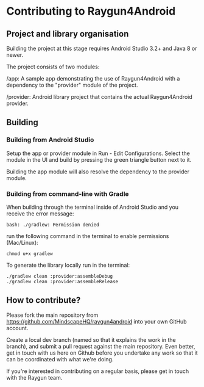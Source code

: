 # Contributing to Raygun4Android

## Project and library organisation

Building the project at this stage requires Android Studio 3.2+ and Java 8 or newer.

The project consists of two modules:

/app: A sample app demonstrating the use of Raygun4Android with a dependency to the "provider" module of the project.

/provider: Android library project that contains the actual Raygun4Android provider.

## Building

### Building from Android Studio

Setup the app or provider module in Run - Edit Configurations. Select the module in the UI and build by pressing the green triangle button next to it.

Building the app module will also resolve the dependency to the provider module.

### Building from command-line with Gradle

When building through the terminal inside of Android Studio and you receive the error message:

````
bash: ./gradlew: Permission denied
````

run the following command in the terminal to enable permissions (Mac/Linux):

````
chmod u+x gradlew
````

To generate the library locally run in the terminal:

````
./gradlew clean :provider:assembleDebug
./gradlew clean :provider:assembleRelease
````

## How to contribute?
Please fork the main repository from https://github.com/MindscapeHQ/raygun4android into your own GitHub account.

Create a local dev branch (named so that it explains the work in the branch), and submit a pull request against the main repository. Even better, get in touch with us here on Github before you undertake any work so that it can be coordinated with what we're doing.

If you're interested in contributing on a regular basis, please get in touch with the Raygun team.
